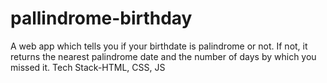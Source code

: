 # pallindrome-birthday
 
A web app which tells you if your birthdate is palindrome or not. If not, it returns the nearest palindrome date and the number of days by which you missed it. Tech Stack-HTML, CSS, JS
